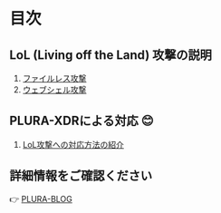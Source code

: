 # 目次

## LoL (Living off the Land) 攻撃の説明  
1. [ファイルレス攻撃](lol/fileless_attack.md)  
2. [ウェブシェル攻撃](lol/webshell_attack_steps.md)  

## PLURA-XDRによる対応 😊  
1. [LoL攻撃への対応方法の紹介](lol/plura_waf_xdr_detection.md)  

## 詳細情報をご確認ください  
👉 [PLURA-BLOG](https://blog.plura.io/ja)  
